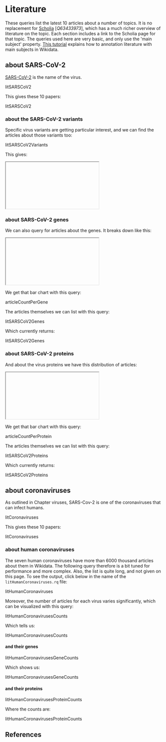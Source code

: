 # Literature

These queries list the latest 10 <topic>articles</topic> about a number of topics. It is
no replacement for [Scholia](https://scholia.toolforge.org/) [<cite>Q63433973</cite>],
which has a much richer overview of <topic>literature</topic> on the topic. Each section
includes a link to the Scholia page for that topic. The queries used here
are very basic, and only use the 'main subject' property.
[This tutorial](https://laurendupuis.github.io/Scholia_tutorial/)
explains how to annotation literature with main subjects in Wikidata.

## about SARS-CoV-2

[SARS-CoV-2](https://scholia.toolforge.org/topic/Q82069695) is the name of the virus.

<sparql>litSARSCoV2</sparql>

This gives these 10 papers:

<out limit="10">litSARSCoV2</out>

### about the SARS-CoV-2 variants

Specific virus variants are getting particular interest, and we can find the articles about
those variants too:

<sparql>litSARSCoV2Variants</sparql>

This gives:

<iframe>litSARSCoV2Variants</iframe>

### about SARS-CoV-2 genes

We can also query for articles about the genes. It breaks down like this:

<iframe>articleCountPerGene</iframe>

We get that bar chart with this query:

<sparql>articleCountPerGene</sparql>

The articles themselves we can list with this query:

<sparql>litSARSCoV2Genes</sparql>

Which currently returns:

<out limit="10">litSARSCoV2Genes</out>

### about SARS-CoV-2 proteins

And about the virus proteins we have this distribution of articles:

<iframe>articleCountPerProtein</iframe>

We get that bar chart with this query:

<sparql>articleCountPerProtein</sparql>

The articles themselves we can list with this query:

<sparql>litSARSCoV2Proteins</sparql>

Which currently returns:

<out limit="10">litSARSCoV2Proteins</out>

## about coronaviruses

As outlined in Chapter <xref>viruses</xref>, SARS-Cov-2 is one of the coronaviruses that
can infect humans.

<sparql>litCoronaviruses</sparql>

This gives these 10 papers:

<out limit="10">litCoronaviruses</out>

### about human coronaviruses

The seven human coronaviruses have more than 6000 thousand articles about
them in Wikidata. The following query therefore is a bit tuned for performance
and more complex. Also, the list is quite long, and not given on this page.
To see the output, click below in the name of the `litHumanCoronaviruses.rq` file:

<sparql>litHumanCoronaviruses</sparql>

Moreover, the number of articles for each virus varies significantly, which
can be visualized with this query:

<sparql>litHumanCoronavirusesCounts</sparql>

Which tells us:

<out>litHumanCoronavirusesCounts</out>

#### and their genes

<sparql>litHumanCoronavirusesGeneCounts</sparql>

Which shows us:

<out>litHumanCoronavirusesGeneCounts</out>

#### and their proteins

<sparql>litHumanCoronavirusesProteinCounts</sparql>

Where the counts are:

<out>litHumanCoronavirusesProteinCounts</out>

## References

<references/>
